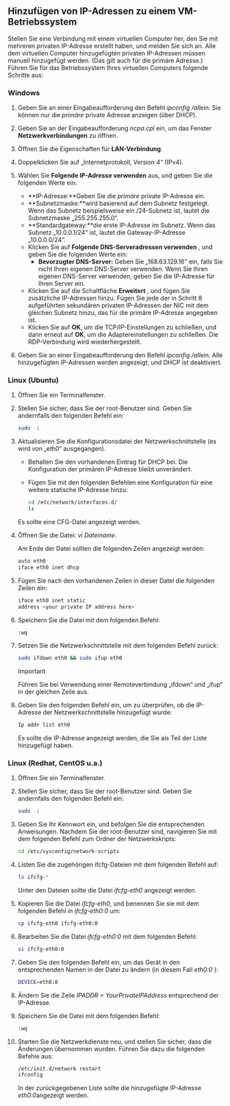 ## <a name="a-nameos-configaadd-ip-addresses-to-a-vm-operating-system"></a><a name="os-config"></a>Hinzufügen von IP-Adressen zu einem VM-Betriebssystem

Stellen Sie eine Verbindung mit einem virtuellen Computer her, den Sie mit mehreren privaten IP-Adresse erstellt haben, und melden Sie sich an. Alle dem virtuellen Computer hinzugefügten privaten IP-Adressen müssen manuell hinzugefügt werden. (Das gilt auch für die primäre Adresse.) Führen Sie für das Betriebssystem Ihres virtuellen Computers folgende Schritte aus:

### <a name="windows"></a>Windows

1. Geben Sie an einer Eingabeaufforderung den Befehl *ipconfig /all*ein.  Sie können nur die *primäre* private Adresse anzeigen (über DHCP).
2. Geben Sie an der Eingabeaufforderung *ncpa.cpl* ein, um das Fenster **Netzwerkverbindungen** zu öffnen.
3. Öffnen Sie die Eigenschaften für **LAN-Verbindung**.
4. Doppelklicken Sie auf „Internetprotokoll, Version 4“ (IPv4).
5. Wählen Sie **Folgende IP-Adresse verwenden** aus, und geben Sie die folgenden Werte ein:

    * **IP-Adresse:**Geben Sie die *primäre* private IP-Adresse ein.
    * **Subnetzmaske:**wird basierend auf dem Subnetz festgelegt. Wenn das Subnetz beispielsweise ein /24-Subnetz ist, lautet die Subnetzmaske „255.255.255.0“.
    * **Standardgateway:**die erste IP-Adresse im Subnetz. Wenn das Subnetz „10.0.0.1/24“ ist, lautet die Gateway-IP-Adresse „10.0.0.0/24“.
    * Klicken Sie auf **Folgende DNS-Serveradressen verwenden** , und geben Sie die folgenden Werte ein:
        * **Bevorzugter DNS-Server:** Geben Sie „168.63.129.16“ ein, falls Sie nicht Ihren eigenen DNS-Server verwenden.  Wenn Sie Ihren eigenen DNS-Server verwenden, geben Sie die IP-Adresse für Ihren Server ein.
    * Klicken Sie auf die Schaltfläche **Erweitert** , und fügen Sie zusätzliche IP-Adressen hinzu. Fügen Sie jede der in Schritt 8 aufgeführten sekundären privaten IP-Adressen der NIC mit dem gleichen Subnetz hinzu, das für die primäre IP-Adresse angegeben ist.
    * Klicken Sie auf **OK**, um die TCP/IP-Einstellungen zu schließen, und dann erneut auf **OK**, um die Adaptereinstellungen zu schließen. Die RDP-Verbindung wird wiederhergestellt.
6. Geben Sie an einer Eingabeaufforderung den Befehl *ipconfig /all*ein. Alle hinzugefügten IP-Adressen werden angezeigt, und DHCP ist deaktiviert.
    
### <a name="linux-ubuntu"></a>Linux (Ubuntu)

1. Öffnen Sie ein Terminalfenster.
2. Stellen Sie sicher, dass Sie der root-Benutzer sind. Geben Sie andernfalls den folgenden Befehl ein:

    ```bash
    sudo -i
    ```

3. Aktualisieren Sie die Konfigurationsdatei der Netzwerkschnittstelle (es wird von „eth0“ ausgegangen).

    * Behalten Sie den vorhandenen Eintrag für DHCP bei. Die Konfiguration der primären IP-Adresse bleibt unverändert.
    * Fügen Sie mit den folgenden Befehlen eine Konfiguration für eine weitere statische IP-Adresse hinzu:

        ```bash
        cd /etc/network/interfaces.d/
        ls
        ```

    Es sollte eine CFG-Datei angezeigt werden.
4. Öffnen Sie die Datei: vi *Dateiname*.

    Am Ende der Datei sollten die folgenden Zeilen angezeigt werden:

    ```bash
    auto eth0
    iface eth0 inet dhcp
    ```

5. Fügen Sie nach den vorhandenen Zeilen in dieser Datei die folgenden Zeilen ein:

    ```bash
    iface eth0 inet static
    address <your private IP address here>
    ```

6. Speichern Sie die Datei mit dem folgenden Befehl:

    ```bash
    :wq
    ```

7. Setzen Sie die Netzwerkschnittstelle mit dem folgenden Befehl zurück:

    ```bash
    sudo ifdown eth0 && sudo ifup eth0
    ```

    > [!IMPORTANT]
    > Führen Sie bei Verwendung einer Remoteverbindung „ifdown“ und „ifup“ in der gleichen Zeile aus.
    >

8. Geben Sie den folgenden Befehl ein, um zu überprüfen, ob die IP-Adresse der Netzwerkschnittstelle hinzugefügt wurde:

    ```bash
    Ip addr list eth0
    ```

    Es sollte die IP-Adresse angezeigt werden, die Sie als Teil der Liste hinzugefügt haben.
    
### <a name="linux-redhat-centos-and-others"></a>Linux (Redhat, CentOS u.a.)

1. Öffnen Sie ein Terminalfenster.
2. Stellen Sie sicher, dass Sie der root-Benutzer sind. Geben Sie andernfalls den folgenden Befehl ein:

    ```bash
    sudo -i
    ```

3. Geben Sie Ihr Kennwort ein, und befolgen Sie die entsprechenden Anweisungen. Nachdem Sie der root-Benutzer sind, navigieren Sie mit dem folgenden Befehl zum Ordner der Netzwerkskripts:

    ```bash
    cd /etc/sysconfig/network-scripts
    ```

4. Listen Sie die zugehörigen ifcfg-Dateien mit dem folgenden Befehl auf:

    ```bash
    ls ifcfg-*
    ```

    Unter den Dateien sollte die Datei *ifcfg-eth0* angezeigt werden.

5. Kopieren Sie die Datei *ifcfg-eth0*, und benennen Sie sie mit dem folgenden Befehl in *ifcfg-eth0:0* um:

    ```bash
    cp ifcfg-eth0 ifcfg-eth0:0
    ```

6. Bearbeiten Sie die Datei *ifcfg-eth0:0* mit dem folgenden Befehl:

    ```bash
    vi ifcfg-eth0:0
    ```

7. Geben Sie den folgenden Befehl ein, um das Gerät in den entsprechenden Namen in der Datei zu ändern (in diesem Fall *eth0:0* ):

    ```bash
    DEVICE=eth0:0
    ```

8. Ändern Sie die Zeile *IPADDR = YourPrivateIPAddress* entsprechend der IP-Adresse.
9. Speichern Sie die Datei mit dem folgenden Befehl:

    ```bash
    :wq
    ```

10. Starten Sie die Netzwerkdienste neu, und stellen Sie sicher, dass die Änderungen übernommen wurden. Führen Sie dazu die folgenden Befehle aus:

    ```bash
    /etc/init.d/network restart
    ifconfig
    ```

    In der zurückgegebenen Liste sollte die hinzugefügte IP-Adresse *eth0:0*angezeigt werden.


<!--HONumber=Dec16_HO1-->


